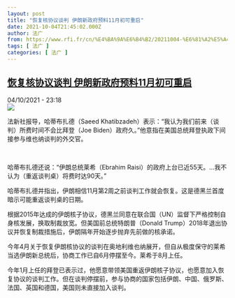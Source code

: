 ```yaml
---
layout: post
title: "恢复核协议谈判 伊朗新政府预料11月初可重启"
date: 2021-10-04T21:45:02.000Z
author: 法广
from: https://www.rfi.fr/cn/%E4%BA%9A%E6%B4%B2/20211004-%E6%81%A2%E5%A4%8D%E6%A0%B8%E5%8D%8F%E8%AE%AE%E8%B0%88%E5%88%A4-%E4%BC%8A%E6%9C%97%E6%96%B0%E6%94%BF%E5%BA%9C%E9%A2%84%E6%96%9911%E6%9C%88%E5%88%9D%E5%8F%AF%E9%87%8D%E5%90%AF
tags: [ 法广 ]
categories: [ 法广 ]
---
```

<!--1633383902000-->
[恢复核协议谈判 伊朗新政府预料11月初可重启](https://www.rfi.fr/cn/%E4%BA%9A%E6%B4%B2/20211004-%E6%81%A2%E5%A4%8D%E6%A0%B8%E5%8D%8F%E8%AE%AE%E8%B0%88%E5%88%A4-%E4%BC%8A%E6%9C%97%E6%96%B0%E6%94%BF%E5%BA%9C%E9%A2%84%E6%96%9911%E6%9C%88%E5%88%9D%E5%8F%AF%E9%87%8D%E5%90%AF)
------

<div>
<div>04/10/2021 - 23:18</div><img src="https://s.rfi.fr/media/display/a771eb30-2558-11ec-9872-005056bfb2b6/images--I--5804.png"><div >                    <p>法新社报导，哈蒂布扎德（Saeed Khatibzadeh）表示：“我认为我们前来（谈判）所费时间不会比拜登（Joe Biden）政府久。”他意指在美国总统拜登执政下间接参与维也纳谈判的外交官。</p><p> </p><p>哈蒂布扎德还说：“伊朗总统莱希（Ebrahim Raisi）的政府上台已近55天。…我不认为（重返谈判桌）将费时达90天。”</p><p>哈蒂布扎德并指出，伊朗相信11月第2周之前谈判工作就会恢复。这是德黑兰首度暗示可能重返谈判桌的日期。</p><p>根据2015年达成的伊朗核子协议，德黑兰同意在联合国（UN）监督下严格控制自身核发展，换取制裁放宽。但美国前总统特朗普（Donald Trump）2018年退出协议并恢复制裁措施后，伊朗隔年开始逐步抛弃先前做的核承诺。</p><p>今年4月关于恢复伊朗核协议的谈判在奥地利维也纳展开，但自从极度保守的莱希当选伊朗新总统后，协商工作已自6月停摆至今。莱希于8月上任。</p><p>今年1月上任的拜登已表示过，他愿意带领美国重返伊朗核子协议，也愿意加入恢复协议的谈判工作。但在谈判停摆前，参与协商的国家包括伊朗、中国、俄罗斯、法国、英国和德国，美国则未直接加入谈判。</p>                                            <div data-selfpromo-newsletter>    </div>    <div data-selfpromo-app>    </div>                </div>
</div>
